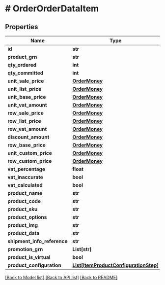 # # OrderOrderDataItem


## Properties 


Name | Type | Description | Notes
------------ | ------------- | ------------- | -------------
**id**| **str** |   | [optional]
**product_grn**| **str** |   | [optional]
**qty_ordered**| **int** |   | [optional]
**qty_committed**| **int** |   | [optional]
**unit_sale_price**| [**OrderMoney**](OrderMoney.md) |   | [optional]
**unit_list_price**| [**OrderMoney**](OrderMoney.md) |   | [optional]
**unit_base_price**| [**OrderMoney**](OrderMoney.md) |   | [optional]
**unit_vat_amount**| [**OrderMoney**](OrderMoney.md) |   | [optional]
**row_sale_price**| [**OrderMoney**](OrderMoney.md) |   | [optional]
**row_list_price**| [**OrderMoney**](OrderMoney.md) |   | [optional]
**row_vat_amount**| [**OrderMoney**](OrderMoney.md) |   | [optional]
**discount_amount**| [**OrderMoney**](OrderMoney.md) |   | [optional]
**row_base_price**| [**OrderMoney**](OrderMoney.md) |   | [optional]
**unit_custom_price**| [**OrderMoney**](OrderMoney.md) |   | [optional]
**row_custom_price**| [**OrderMoney**](OrderMoney.md) |   | [optional]
**vat_percentage**| **float** |   | [optional]
**vat_inaccurate**| **bool** |   | [optional]
**vat_calculated**| **bool** |   | [optional]
**product_name**| **str** |   | [optional]
**product_code**| **str** |   | [optional]
**product_sku**| **str** |   | [optional]
**product_options**| **str** |   | [optional]
**product_img**| **str** |   | [optional]
**product_data**| **str** |   | [optional]
**shipment_info_reference**| **str** |   | [optional]
**promotion_grn**| **List[str]** |   | [optional]
**product_is_virtual**| **bool** |   | [optional]
**product_configuration**| [**List[ItemProductConfigurationStep]**](ItemProductConfigurationStep.md) |   | [optional]


[[Back to Model list]](../../README.md#models) [[Back to API list]](../../README.md#endpoints) [[Back to README]](../../README.md)

